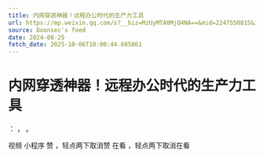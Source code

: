 ```yaml
---
title: 内网穿透神器！远程办公时代的生产力工具
url: https://mp.weixin.qq.com/s?__biz=MzUyMTA0MjQ4NA==&mid=2247550815&idx=1&sn=a4d94d945e1ac56237950200c2f24992
source: Doonsec's feed
date: 2024-08-25
fetch_date: 2025-10-06T18:00:44.605861
---
```


# 内网穿透神器！远程办公时代的生产力工具

：
，
。

视频
小程序
赞
，轻点两下取消赞
在看
，轻点两下取消在看